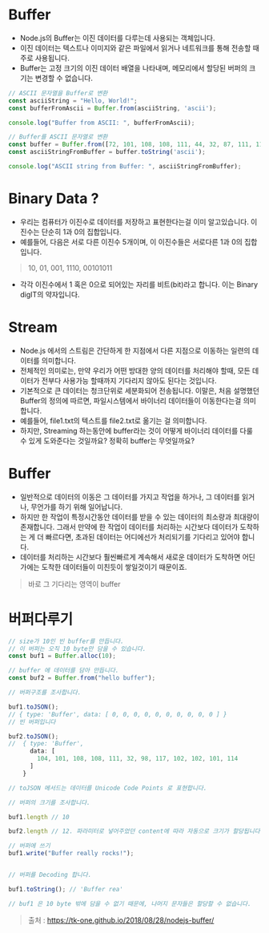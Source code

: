 

# Buffer
- Node.js의 Buffer는 이진 데이터를 다루는데 사용되는 객체입니다.
- 이진 데이터는 텍스트나 이미지와 같은 파일에서 읽거나 네트워크를 통해 전송할 때 주로 사용됩니다.
- Buffer는 고정 크기의 이진 데이터 배열을 나타내며, 메모리에서 할당된 버퍼의 크기는 변경할 수 없습니다.

```javascript
// ASCII 문자열을 Buffer로 변환
const asciiString = "Hello, World!";
const bufferFromAscii = Buffer.from(asciiString, 'ascii');

console.log("Buffer from ASCII: ", bufferFromAscii);

// Buffer를 ASCII 문자열로 변환
const buffer = Buffer.from([72, 101, 108, 108, 111, 44, 32, 87, 111, 114, 108, 100, 33]);
const asciiStringFromBuffer = buffer.toString('ascii');

console.log("ASCII string from Buffer: ", asciiStringFromBuffer);
```


# Binary Data ?
- 우리는 컴퓨터가 이진수로 데이터를 저장하고 표현한다는걸 이미 알고있습니다. 이진수는 단순히 1과 0의 집합입니다.
- 예를들어, 다음은 서로 다른 이진수 5개이며, 이 이진수들은 서로다른 1과 0의 집합입니다.

> 10, 01, 001, 1110, 00101011

- 각각 이진수에서 1 혹은 0으로 되어있는 자리를 비트(bit)라고 합니다. 이는 Binary digIT의 약자입니다.


# Stream
- Node.js 에서의 스트림은 간단하게 한 지점에서 다른 지점으로 이동하는 일련의 데이터를 의미합니다.
- 전체적인 의미로는, 만약 우리가 어떤 방대한 양의 데이터를 처리해야 할때, 모든 데이터가 전부다 사용가능 할때까지 기다리지 않아도 된다는 것입니다.
- 기본적으로 큰 데이터는 청크단위로 세분화되어 전송됩니다. 이말은, 처음 설명했던 Buffer의 정의에 따르면, 파일시스템에서 바이너리 데이터들이 이동한다는걸 의미합니다.
- 예를들어, file1.txt의 텍스트를 file2.txt로 옮기는 걸 의미합니다.
- 하지만, Streaming 하는동안에 buffer라는 것이 어떻게 바이너리 데이터를 다룰 수 있게 도와준다는 것일까요? 정확히 buffer는 무엇일까요?

# Buffer
- 일반적으로 데이터의 이동은 그 데이터를 가지고 작업을 하거나, 그 데이터를 읽거나, 무언가를 하기 위해 일어납니다. 
- 하지만 한 작업이 특정시간동안 데이터를 받을 수 있는 데이터의 최소량과 최대량이 존재합니다. 그래서 만약에 한 작업이 데이터를 처리하는 시간보다 데이터가 도착하는 게 더 빠르다면, 초과된 데이터는 어디에선가 처리되기를 기다리고 있어야 합니다.
- 데이터를 처리하는 시간보다 훨씬빠르게 계속해서 새로운 데이터가 도착하면 어딘가에는 도착한 데이터들이 미친듯이 쌓일것이기 때문이죠.

> 바로 그 기다리는 영역이 buffer


# 버퍼다루기
```javascript
// size가 10인 빈 buffer를 만듭니다.  
// 이 버퍼는 오직 10 byte만 담을 수 있습니다.
const buf1 = Buffer.alloc(10);

// buffer 에 데이터를 담아 만듭니다.
const buf2 = Buffer.from("hello buffer");
```

```javascript
// 버퍼구조를 조사합니다.

buf1.toJSON();
// { type: 'Buffer', data: [ 0, 0, 0, 0, 0, 0, 0, 0, 0, 0 ] }
// 빈 버퍼입니다

buf2.toJSON();
//  { type: 'Buffer',
      data: [ 
        104, 101, 108, 108, 111, 32, 98, 117, 102, 102, 101, 114 
      ] 
    }

// toJSON 메서드는 데이터를 Unicode Code Points 로 표현합니다.

// 버퍼의 크기를 조사합니다.

buf1.length // 10

buf2.length // 12. 파라미터로 넣어주었던 content에 따라 자동으로 크기가 할당됩니다.

// 버퍼에 쓰기
buf1.write("Buffer really rocks!");


// 버퍼를 Decoding 합니다.

buf1.toString(); // 'Buffer rea'

// buf1 은 10 byte 밖에 담을 수 없기 때문에, 나머지 문자들은 할당할 수 없습니다.

```


> 출처 : https://tk-one.github.io/2018/08/28/nodejs-buffer/